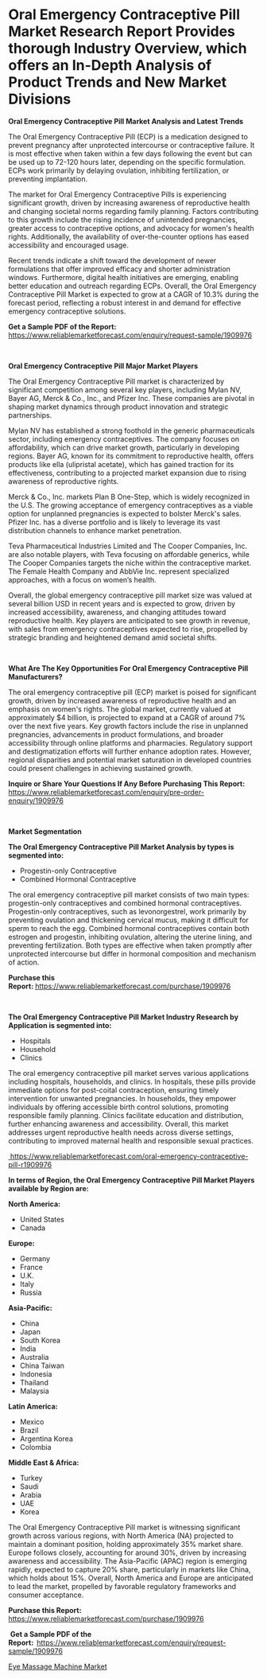 <p><h1>Oral Emergency Contraceptive Pill Market Research Report Provides thorough Industry Overview, which offers an In-Depth Analysis of Product Trends and New Market Divisions</h1></p><p><strong>Oral Emergency Contraceptive Pill Market Analysis and Latest Trends</strong></p>
<p><p>The Oral Emergency Contraceptive Pill (ECP) is a medication designed to prevent pregnancy after unprotected intercourse or contraceptive failure. It is most effective when taken within a few days following the event but can be used up to 72-120 hours later, depending on the specific formulation. ECPs work primarily by delaying ovulation, inhibiting fertilization, or preventing implantation.</p><p>The market for Oral Emergency Contraceptive Pills is experiencing significant growth, driven by increasing awareness of reproductive health and changing societal norms regarding family planning. Factors contributing to this growth include the rising incidence of unintended pregnancies, greater access to contraceptive options, and advocacy for women's health rights. Additionally, the availability of over-the-counter options has eased accessibility and encouraged usage.</p><p>Recent trends indicate a shift toward the development of newer formulations that offer improved efficacy and shorter administration windows. Furthermore, digital health initiatives are emerging, enabling better education and outreach regarding ECPs. Overall, the Oral Emergency Contraceptive Pill Market is expected to grow at a CAGR of 10.3% during the forecast period, reflecting a robust interest in and demand for effective emergency contraceptive solutions.</p></p>
<p><strong>Get a Sample PDF of the Report:&nbsp;</strong> <a href="https://www.reliablemarketforecast.com/enquiry/request-sample/1909976?utm_campaign=3170&utm_medium=2&utm_source=Github&utm_content=ia&utm_term=08032025&utm_id=oral-emergency-contraceptive-pill">https://www.reliablemarketforecast.com/enquiry/request-sample/1909976</a></p>
<p>&nbsp;</p>
<p><strong>Oral Emergency Contraceptive Pill Major Market Players</strong></p>
<p><p>The Oral Emergency Contraceptive Pill market is characterized by significant competition among several key players, including Mylan NV, Bayer AG, Merck & Co., Inc., and Pfizer Inc. These companies are pivotal in shaping market dynamics through product innovation and strategic partnerships.</p><p>Mylan NV has established a strong foothold in the generic pharmaceuticals sector, including emergency contraceptives. The company focuses on affordability, which can drive market growth, particularly in developing regions. Bayer AG, known for its commitment to reproductive health, offers products like ella (ulipristal acetate), which has gained traction for its effectiveness, contributing to a projected market expansion due to rising awareness of reproductive rights.</p><p>Merck & Co., Inc. markets Plan B One-Step, which is widely recognized in the U.S. The growing acceptance of emergency contraceptives as a viable option for unplanned pregnancies is expected to bolster Merck's sales. Pfizer Inc. has a diverse portfolio and is likely to leverage its vast distribution channels to enhance market penetration.</p><p>Teva Pharmaceutical Industries Limited and The Cooper Companies, Inc. are also notable players, with Teva focusing on affordable generics, while The Cooper Companies targets the niche within the contraceptive market. The Female Health Company and AbbVie Inc. represent specialized approaches, with a focus on women’s health.</p><p>Overall, the global emergency contraceptive pill market size was valued at several billion USD in recent years and is expected to grow, driven by increased accessibility, awareness, and changing attitudes toward reproductive health. Key players are anticipated to see growth in revenue, with sales from emergency contraceptives expected to rise, propelled by strategic branding and heightened demand amid societal shifts.</p></p>
<p>&nbsp;</p>
<p><strong>What Are The Key Opportunities For Oral Emergency Contraceptive Pill Manufacturers?</strong></p>
<p><p>The oral emergency contraceptive pill (ECP) market is poised for significant growth, driven by increased awareness of reproductive health and an emphasis on women's rights. The global market, currently valued at approximately $4 billion, is projected to expand at a CAGR of around 7% over the next five years. Key growth factors include the rise in unplanned pregnancies, advancements in product formulations, and broader accessibility through online platforms and pharmacies. Regulatory support and destigmatization efforts will further enhance adoption rates. However, regional disparities and potential market saturation in developed countries could present challenges in achieving sustained growth.</p></p>
<p><strong>Inquire or Share Your Questions If Any Before Purchasing This Report:</strong> <a href="https://www.reliablemarketforecast.com/enquiry/pre-order-enquiry/1909976?utm_campaign=3170&utm_medium=2&utm_source=Github&utm_content=ia&utm_term=08032025&utm_id=oral-emergency-contraceptive-pill">https://www.reliablemarketforecast.com/enquiry/pre-order-enquiry/1909976</a></p>
<p>&nbsp;</p>
<p><strong>Market Segmentation</strong></p>
<p><strong>The Oral Emergency Contraceptive Pill Market Analysis by types is segmented into:</strong></p>
<p><ul><li>Progestin-only Contraceptive</li><li>Combined Hormonal Contraceptive</li></ul></p>
<p><p>The oral emergency contraceptive pill market consists of two main types: progestin-only contraceptives and combined hormonal contraceptives. Progestin-only contraceptives, such as levonorgestrel, work primarily by preventing ovulation and thickening cervical mucus, making it difficult for sperm to reach the egg. Combined hormonal contraceptives contain both estrogen and progestin, inhibiting ovulation, altering the uterine lining, and preventing fertilization. Both types are effective when taken promptly after unprotected intercourse but differ in hormonal composition and mechanism of action.</p></p>
<p><strong>Purchase this Report:&nbsp;</strong><a href="https://www.reliablemarketforecast.com/purchase/1909976?utm_campaign=3170&utm_medium=2&utm_source=Github&utm_content=ia&utm_term=08032025&utm_id=oral-emergency-contraceptive-pill">https://www.reliablemarketforecast.com/purchase/1909976</a></p>
<p>&nbsp;</p>
<p><strong>The Oral Emergency Contraceptive Pill Market Industry Research by Application is segmented into:</strong></p>
<p><ul><li>Hospitals</li><li>Household</li><li>Clinics</li></ul></p>
<p><p>The oral emergency contraceptive pill market serves various applications including hospitals, households, and clinics. In hospitals, these pills provide immediate options for post-coital contraception, ensuring timely intervention for unwanted pregnancies. In households, they empower individuals by offering accessible birth control solutions, promoting responsible family planning. Clinics facilitate education and distribution, further enhancing awareness and accessibility. Overall, this market addresses urgent reproductive health needs across diverse settings, contributing to improved maternal health and responsible sexual practices.</p></p>
<p><a href="https://www.reliablemarketforecast.com/oral-emergency-contraceptive-pill-r1909976?utm_campaign=3170&utm_medium=2&utm_source=Github&utm_content=ia&utm_term=08032025&utm_id=oral-emergency-contraceptive-pill">&nbsp;https://www.reliablemarketforecast.com/oral-emergency-contraceptive-pill-r1909976</a></p>
<p><strong>In terms of Region, the Oral Emergency Contraceptive Pill Market Players available by Region are:</strong></p>
<p>
    <p> <strong> North America: </strong>
        <ul>
            <li>United States</li>
            <li>Canada</li>
        </ul>
        </p> 
    <p> <strong> Europe: </strong>
        <ul>
            <li>Germany</li>
            <li>France</li>
            <li>U.K.</li>
            <li>Italy</li>
            <li>Russia</li>
        </ul>
        </p> 
    <p> <strong> Asia-Pacific: </strong>
        <ul>
            <li>China</li>
            <li>Japan</li>
            <li>South Korea</li>
            <li>India</li>
            <li>Australia</li>
            <li>China Taiwan</li>
            <li>Indonesia</li>
            <li>Thailand</li>
            <li>Malaysia</li>
        </ul>
        </p> 
    <p> <strong> Latin America: </strong>
        <ul>
            <li>Mexico</li>
            <li>Brazil</li>
            <li>Argentina Korea</li>
            <li>Colombia</li>
        </ul>
        </p> 
    <p> <strong> Middle East & Africa: </strong>
        <ul>
            <li>Turkey</li>
            <li>Saudi</li>
            <li>Arabia</li>
            <li>UAE</li>
            <li>Korea</li>
        </ul>
    </p>
    </p>
<p><p>The Oral Emergency Contraceptive Pill market is witnessing significant growth across various regions, with North America (NA) projected to maintain a dominant position, holding approximately 35% market share. Europe follows closely, accounting for around 30%, driven by increasing awareness and accessibility. The Asia-Pacific (APAC) region is emerging rapidly, expected to capture 20% share, particularly in markets like China, which holds about 15%. Overall, North America and Europe are anticipated to lead the market, propelled by favorable regulatory frameworks and consumer acceptance.</p></p>
<p><strong>Purchase this Report: </strong><a href="https://www.reliablemarketforecast.com/purchase/1909976?utm_campaign=3170&utm_medium=2&utm_source=Github&utm_content=ia&utm_term=08032025&utm_id=oral-emergency-contraceptive-pill">https://www.reliablemarketforecast.com/purchase/1909976</a></p>
<p>&nbsp;<strong>Get a Sample PDF of the Report:&nbsp;&nbsp;</strong><a href="https://www.reliablemarketforecast.com/enquiry/request-sample/1909976?utm_campaign=3170&utm_medium=2&utm_source=Github&utm_content=ia&utm_term=08032025&utm_id=oral-emergency-contraceptive-pill">https://www.reliablemarketforecast.com/enquiry/request-sample/1909976</a></p>
<p><strong></strong></p>
<p><p><a href="https://github.com/darenph8er/Market-Research-Report-List-1/blob/main/eye-massage-machine-market.md?utm_campaign=3170&utm_medium=2&utm_source=Github&utm_content=ia&utm_term=08032025&utm_id=oral-emergency-contraceptive-pill">Eye Massage Machine Market</a></p></p>